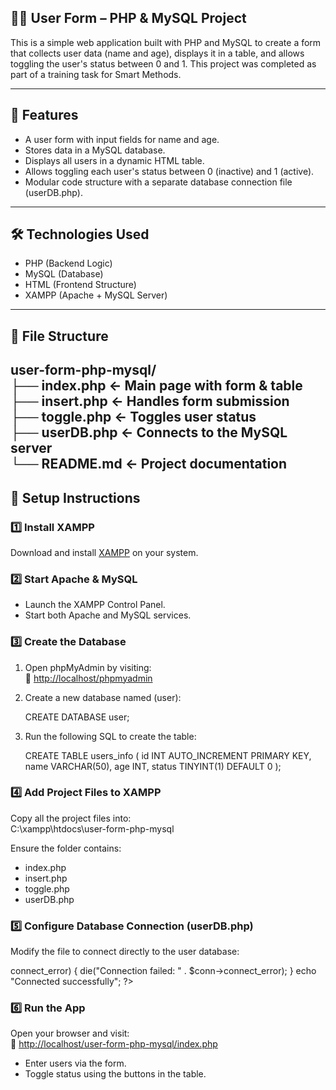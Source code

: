 ## 🧑‍💻 User Form – PHP & MySQL Project  

This is a simple web application built with PHP and MySQL to create a form that collects user data (name and age), displays it in a table, and allows toggling the user's status between 0 and 1. This project was completed as part of a training task for Smart Methods.  

---

## 🚀 Features  
- A user form with input fields for name and age.  
- Stores data in a MySQL database.  
- Displays all users in a dynamic HTML table.  
- Allows toggling each user's status between 0 (inactive) and 1 (active).  
- Modular code structure with a separate database connection file (userDB.php).  

---

## 🛠 Technologies Used  
- PHP (Backend Logic)  
- MySQL (Database)  
- HTML (Frontend Structure)  
- XAMPP (Apache + MySQL Server)  

---

## 📁 File Structure  
user-form-php-mysql/  
├── index.php        ← Main page with form & table  
├── insert.php      ← Handles form submission  
├── toggle.php      ← Toggles user status  
├── userDB.php      ← Connects to the MySQL server  
└── README.md       ← Project documentation  
---

## 🧭 Setup Instructions  

### 1️⃣ Install XAMPP  
Download and install [XAMPP](https://www.apachefriends.org/download.html)
on your system.  

### 2️⃣ Start Apache & MySQL  
- Launch the XAMPP Control Panel.  
- Start both Apache and MySQL services.  

### 3️⃣ Create the Database  
1. Open phpMyAdmin by visiting:  
   🔗 [http://localhost/phpmyadmin](http://localhost/phpmyadmin)  
2. Create a new database named (user):  

   CREATE DATABASE user;
   
3. Run the following SQL to create the table:  
  
   CREATE TABLE users_info (
     id INT AUTO_INCREMENT PRIMARY KEY,
     name VARCHAR(50),
     age INT,
     status TINYINT(1) DEFAULT 0
   );
   
### 4️⃣ Add Project Files to XAMPP  
Copy all the project files into:  
C:\xampp\htdocs\user-form-php-mysql

Ensure the folder contains:  
- index.php  
- insert.php  
- toggle.php  
- userDB.php   

### 5️⃣ Configure Database Connection (userDB.php)  
Modify the file to connect directly to the user database:  
<?php
$servername = "localhost";
$username = "root";
$password = "";
$dbname = "user";

// Create connection
$conn = new mysqli($servername, $username, $password, $dbname);

// Check connection
if ($conn->connect_error) {
    die("Connection failed: " . $conn->connect_error);
}
echo "Connected successfully";
?>

### 6️⃣ Run the App  
Open your browser and visit:  
🔗 [http://localhost/user-form-php-mysql/index.php](http://localhost/user-form-php-mysql/index.php)  

- Enter users via the form.  
- Toggle status using the buttons in the table.  
